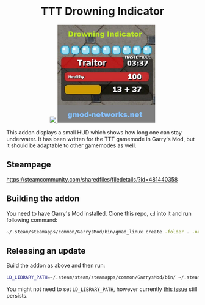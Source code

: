 <div align="center">

# TTT Drowning Indicator

<a href="https://steamcommunity.com/sharedfiles/filedetails/?id=481440358">
    <img src=https://img.shields.io/endpoint?url=https%3A%2F%2Fshieldsio-steam-workshop.jross.me%2F481440358%2Fsubscriptions-text height=25>
</a>

<img src="thumbnail.jpg" width=256>

</div>


This addon displays a small HUD which shows how long one can stay underwater. It has been written for the TTT gamemode in Garry's Mod, but it should be adaptable to other gamemodes as well.

## Steampage
https://steamcommunity.com/sharedfiles/filedetails/?id=481440358

## Building the addon
You need to have Garry's Mod installed. Clone this repo, `cd` into it and run following command:

```sh
~/.steam/steamapps/common/GarrysMod/bin/gmad_linux create -folder . -out "drowning_indicator.gma"
```

## Releasing an update
Build the addon as above and then run:

```sh
LD_LIBRARY_PATH=~/.steam/steam/steamapps/common/GarrysMod/bin/ ~/.steam/steam/steamapps/common/GarrysMod/bin/gmpublish_linux update -addon drowning_indicator.gma -id "481440358" -changes "General fixes and system stability improvements"
```

You might not need to set `LD_LIBRARY_PATH`, however currently [this issue](https://github.com/Facepunch/garrysmod-issues/issues/4542) still persists.